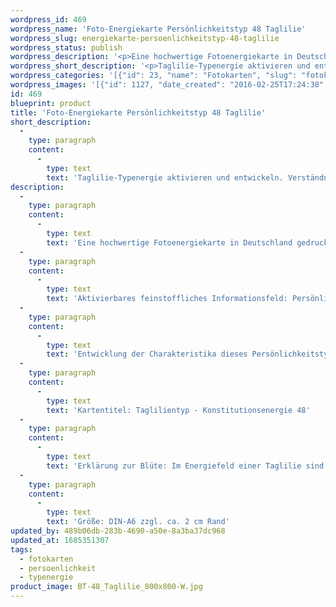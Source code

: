 ```yaml
---
wordpress_id: 469
wordpress_name: 'Foto-Energiekarte Persönlichkeitstyp 48 Taglilie'
wordpress_slug: energiekarte-persoenlichkeitstyp-48-taglilie
wordpress_status: publish
wordpress_description: '<p>Eine hochwertige Fotoenergiekarte in Deutschland gedruckt und in Handarbeit laminiert.  Sie ist in Postkartengröße (DIN-A6) oder kleiner gut zu transportieren und kann auch auf den Körper aufgelegt werden.</p><p>Aktivierbares feinstoffliches Informationsfeld: Persönlichkeitsenergie eines Taglilie-Typs: Sexuell, begehrlich, gerade heraus, kräftig.<br />Entwicklung der Charakteristika dieses Persönlichkeitstyps. Stärkung der entsprechenden Persönlichkeit mit ihrer besonderen Energiequalität. Ausgleich und Veränderung ungünstiger Zustände innerhalb einer Person, die aufgrund dieser Konstitution entstanden sind. Annahme und Verständnis für einen Menschen mit dieser Persönlichkeitsenergie. Eine Stärkung der eigenen Persönlichkeitsenergie sowie die Beschäftigung mit der Energie anderer Persönlichkeiten kann insgesamt das eigene Selbstbewusstsein stärken.<br />Kartentitel: Taglilientyp - Konstitutionsenergie 48</p><p>Erklärung zur Blüte: Im Energiefeld einer Taglilie sind in besonderem Maße unter anderem elveden-energetisch vorhanden: Sexualität, Freude, Realisieren, Zuversicht.<br />Größe: DIN-A6 zzgl. ca. 2 cm Rand<br />Andere Formate sind individuell für Sie innerhalb weniger Tage herstellbar. Bitte kontaktieren Sie uns hierfür unter <a href="mailto:info@elvedenverlag.de">info@elvedenverlag.de</a>.</p><p>Anwendungshinweise</p>'
wordpress_short_description: '<p>Taglilie-Typenergie aktivieren und entwickeln. Verständnis für diese Typenergie gewinnen (&#8222;sexuell, begehrlich, gerade heraus, kräftig&#8220;)</p>'
wordpress_categories: '[{"id": 23, "name": "Fotokarten", "slug": "fotokarten"}, {"id": 37, "name": "Pers\u00f6nlichkeit", "slug": "persoenlichkeit"}, {"id": 90, "name": "Typenergie", "slug": "typenergie"}]'
wordpress_images: '[{"id": 1127, "date_created": "2016-02-25T17:24:38", "date_created_gmt": "2016-02-25T15:24:38", "date_modified": "2016-02-25T17:24:38", "date_modified_gmt": "2016-02-25T15:24:38", "src": "https://my.feenbaum.de/wp-content/uploads/2016/02/BT-48_Taglilie_800x800-W.jpg", "name": "BT-48_Taglilie_800x800-W", "alt": ""}]'
id: 469
blueprint: product
title: 'Foto-Energiekarte Persönlichkeitstyp 48 Taglilie'
short_description:
  -
    type: paragraph
    content:
      -
        type: text
        text: 'Taglilie-Typenergie aktivieren und entwickeln. Verständnis für diese Typenergie gewinnen (''sexuell, begehrlich, gerade heraus, kräftig'')'
description:
  -
    type: paragraph
    content:
      -
        type: text
        text: 'Eine hochwertige Fotoenergiekarte in Deutschland gedruckt und in Handarbeit laminiert.  Sie ist in Postkartengröße (DIN-A6) oder kleiner gut zu transportieren und kann auch auf den Körper aufgelegt werden.'
  -
    type: paragraph
    content:
      -
        type: text
        text: 'Aktivierbares feinstoffliches Informationsfeld: Persönlichkeitsenergie eines Taglilie-Typs: Sexuell, begehrlich, gerade heraus, kräftig.'
  -
    type: paragraph
    content:
      -
        type: text
        text: 'Entwicklung der Charakteristika dieses Persönlichkeitstyps. Stärkung der entsprechenden Persönlichkeit mit ihrer besonderen Energiequalität. Ausgleich und Veränderung ungünstiger Zustände innerhalb einer Person, die aufgrund dieser Konstitution entstanden sind. Annahme und Verständnis für einen Menschen mit dieser Persönlichkeitsenergie. Eine Stärkung der eigenen Persönlichkeitsenergie sowie die Beschäftigung mit der Energie anderer Persönlichkeiten kann insgesamt das eigene Selbstbewusstsein stärken.'
  -
    type: paragraph
    content:
      -
        type: text
        text: 'Kartentitel: Taglilientyp - Konstitutionsenergie 48'
  -
    type: paragraph
    content:
      -
        type: text
        text: 'Erklärung zur Blüte: Im Energiefeld einer Taglilie sind in besonderem Maße unter anderem elveden-energetisch vorhanden: Sexualität, Freude, Realisieren, Zuversicht.'
  -
    type: paragraph
    content:
      -
        type: text
        text: 'Größe: DIN-A6 zzgl. ca. 2 cm Rand'
updated_by: 489b06db-283b-4690-a50e-8a3ba37dc968
updated_at: 1685351307
tags:
  - fotokarten
  - persoenlichkeit
  - typenergie
product_image: BT-48_Taglilie_800x800-W.jpg
---
```

